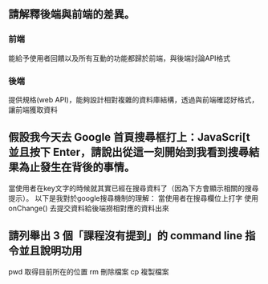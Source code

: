 ## 請解釋後端與前端的差異。

### 前端
能給予使用者回饋以及所有互動的功能都歸於前端，與後端討論API格式
### 後端
提供規格(web API)，能夠設計相對複雜的資料庫結構，透過與前端確認好格式，讓前端獲取資料

## 假設我今天去 Google 首頁搜尋框打上：JavaScri[t 並且按下 Enter，請說出從這一刻開始到我看到搜尋結果為止發生在背後的事情。

當使用者在key文字的時候就其實已經在搜尋資料了（因為下方會顯示相關的搜尋提示）。
以下是我對於google搜尋機制的理解：
當使用者在搜尋欄位上打字 使用 onChange() 去提交資料給後端撈相對應的資料出來

## 請列舉出 3 個「課程沒有提到」的 command line 指令並且說明功用

pwd 取得目前所在的位置
rm 刪除檔案
cp 複製檔案